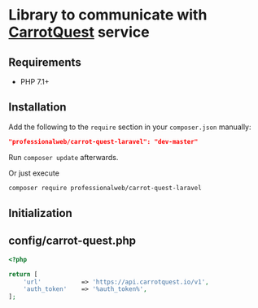 Library to communicate with [CarrotQuest](https://carrotquest.io) service
====


Requirements
------------
 - PHP 7.1+


Installation
------------
Add the following to the `require` section in your `composer.json` manually:

```json
"professionalweb/carrot-quest-laravel": "dev-master"
```
Run `composer update` afterwards.

Or just execute
```bash
composer require professionalweb/carrot-quest-laravel
```


Initialization
--------------

## config/carrot-quest.php
```php
<?php

return [
    'url'           => 'https://api.carrotquest.io/v1',
    'auth_token'    => '%auth_token%',
];
```